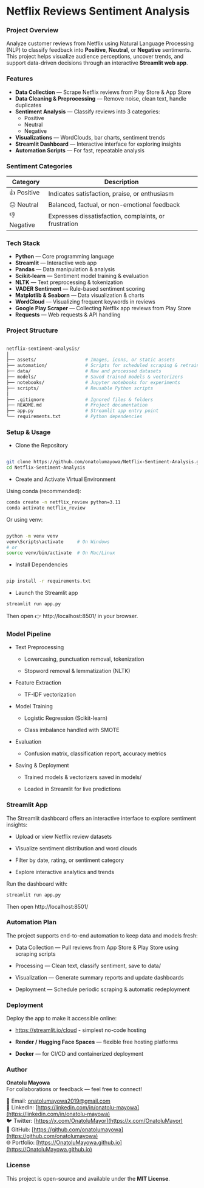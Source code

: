 # Netflix Reviews Sentiment Analysis

### Project Overview

Analyze customer reviews from Netflix using Natural Language Processing (NLP) to classify feedback into **Positive**, **Neutral**, or **Negative** sentiments.  
This project helps visualize audience perceptions, uncover trends, and support data-driven decisions through an interactive **Streamlit web app**.


### Features
- **Data Collection** — Scrape Netflix reviews from Play Store & App Store  
- **Data Cleaning & Preprocessing** — Remove noise, clean text, handle duplicates  
- **Sentiment Analysis** — Classify reviews into 3 categories:  
  - Positive  
  - Neutral  
  - Negative  
- **Visualizations** — WordClouds, bar charts, sentiment trends  
- **Streamlit Dashboard** — Interactive interface for exploring insights  
- **Automation Scripts** — For fast, repeatable analysis


### Sentiment Categories

| Category  | Description |
|-----------|-------------|
| 👍 Positive | Indicates satisfaction, praise, or enthusiasm |
| 😐 Neutral | Balanced, factual, or non-emotional feedback |
| 👎 Negative | Expresses dissatisfaction, complaints, or frustration |


### Tech Stack

- **Python** — Core programming language  
- **Streamlit** — Interactive web app  
- **Pandas** — Data manipulation & analysis  
- **Scikit-learn** — Sentiment model training & evaluation  
- **NLTK** — Text preprocessing & tokenization
- **VADER Sentiment** — Rule-based sentiment scoring
- **Matplotlib & Seaborn** — Data visualization & charts
- **WordCloud** — Visualizing frequent keywords in reviews
- **Google Play Scraper** — Collecting Netflix app reviews from Play Store
- **Requests** — Web requests & API handling


### Project Structure

```bash

netflix-sentiment-analysis/
│
├── assets/                  # Images, icons, or static assets
├── automation/              # Scripts for scheduled scraping & retraining
├── data/                    # Raw and processed datasets
├── models/                  # Saved trained models & vectorizers
├── notebooks/               # Jupyter notebooks for experiments
├── scripts/                 # Reusable Python scripts
│
├── .gitignore               # Ignored files & folders
├── README.md                # Project documentation
├── app.py                   # Streamlit app entry point
└── requirements.txt         # Python dependencies
```

### Setup & Usage

- Clone the Repository

```bash

git clone https://github.com/onatolumayowa/Netflix-Sentiment-Analysis.git
cd Netflix-Sentiment-Analysis

```

- Create and Activate Virtual Environment

Using conda (recommended):

```bash
conda create -n netflix_review python=3.11
conda activate netflix_review
```

Or using venv:

```bash

python -m venv venv
venv\Scripts\activate     # On Windows
# or
source venv/bin/activate  # On Mac/Linux
```

- Install Dependencies

```bash

pip install -r requirements.txt
```

- Launch the Streamlit app

```bash
streamlit run app.py
```
Then open 👉 http://localhost:8501/ in your browser.

### Model Pipeline

- Text Preprocessing

   - Lowercasing, punctuation removal, tokenization

   - Stopword removal & lemmatization (NLTK)

- Feature Extraction

   - TF-IDF vectorization

- Model Training

   - Logistic Regression (Scikit-learn)

   - Class imbalance handled with SMOTE

- Evaluation

   - Confusion matrix, classification report, accuracy metrics

- Saving & Deployment

   - Trained models & vectorizers saved in models/

   - Loaded in Streamlit for live predictions


### Streamlit App

The Streamlit dashboard offers an interactive interface to explore sentiment insights:

- Upload or view Netflix review datasets

- Visualize sentiment distribution and word clouds

- Filter by date, rating, or sentiment category

- Explore interactive analytics and trends

Run the dashboard with:

```bash
streamlit run app.py
```

Then open http://localhost:8501/


### Automation Plan

The project supports end-to-end automation to keep data and models fresh:

- Data Collection — Pull reviews from App Store & Play Store using scraping scripts

- Processing — Clean text, classify sentiment, save to data/

- Visualization — Generate summary reports and update dashboards

- Deployment — Schedule periodic scraping & automatic redeployment


### Deployment

Deploy the app to make it accessible online:

- https://streamlit.io/cloud - simplest no-code hosting

- **Render / Hugging Face Spaces** — flexible free hosting platforms

- **Docker** — for CI/CD and containerized deployment


### Author

**Onatolu Mayowa**  
For collaborations or feedback — feel free to connect!

📧 Email: [onatolumayowa2019@gmail.com](mailto:onatolumayowa2019@gmail.com)  
💼 LinkedIn: [https://linkedin.com/in/onatolu-mayowa](https://linkedin.com/in/onatolu-mayowa)  
🐦 Twitter: [https://x.com/OnatoluMayor](https://x.com/OnatoluMayor)  
🐙 GitHub: [https://github.com/onatolumayowa](https://github.com/onatolumayowa)  
🌐 Portfolio: [https://OnatoluMayowa.github.io](https://OnatoluMayowa.github.io)


### License

This project is open-source and available under the **MIT License**.




